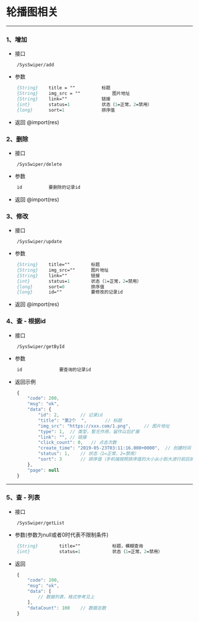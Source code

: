 # 轮播图相关 

---

### 1、增加
- 接口
``` api
	/SysSwiper/add
```
- 参数
``` p
	{String}	title = ""			标题
	{String}	img_src = ""			图片地址 
	{String}	link=""				链接 
	{int}		status=1			状态（1=正常，2=禁用） 
	{long}		sort=1				排序值 
```
- 返回 
@import(res)


### 2、删除
- 接口
``` api
	/SysSwiper/delete
```
- 参数
``` p
	id			要删除的记录id
```
- 返回
@import(res)


### 3、修改
- 接口
``` api
	/SysSwiper/update
```
- 参数
``` p
	{String}	title=""		标题
	{String}	img_src=""		图片地址
	{String}	link=""			链接
	{int}		status=1		状态（1=正常，2=禁用）
	{long}		sort=0			排序值
	{long}		id=""			要修改的记录id
```
- 返回
@import(res)


### 4、查 - 根据id
- 接口
```  api 
	/SysSwiper/getById
```
- 参数
``` p
	id				要查询的记录id
```
- 返回示例
``` js
	{
		"code": 200,
		"msg": "ok",
		"data": {
			"id": 2,		// 记录id
			"title": "第2个  ",		// 标题
			"img_src": "https://xxx.com/1.png",		// 图片地址
			"type": 1,	// 类型，暂无作用，留作以后扩展
			"link": "",	// 链接
			"click_count": 0,	// 点击次数
			"create_time": "2019-05-23T03:11:16.000+0000",	// 创建时间 
			"status": 1,	// 状态（1=正常、2=禁用）
			"sort": 3		// 排序值（手机端按照排序值的大小从小到大进行前后排列）
		},
		"page": null
	}
```


---
### 5、查 - 列表
- 接口
``` api
	/SysSwiper/getList
```
- 参数(参数为null或者0时代表不限制条件)
``` p
	{String}		title=""			标题，模糊查询
	{int}			status=1			状态（1=正常、2=禁用）
```
- 返回 
``` js
	{
		"code": 200,
		"msg": "ok",
		"data": [
			// 数据列表，格式参考见上  
		],
		"dataCount": 100	// 数据总数
	}
```










